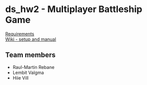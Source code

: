 # ds_hw2 - Multiplayer Battleship Game
[Requirements](https://courses.cs.ut.ee/MTAT.08.009/2016_fall/uploads/Main/Homework_002.pdf)<br/>
[Wiki - setup and manual](https://github.com/valgma/ds_hw2/wiki)

## Team members
* Raul-Martin Rebane
* Lembit Valgma
* Hiie Vill
